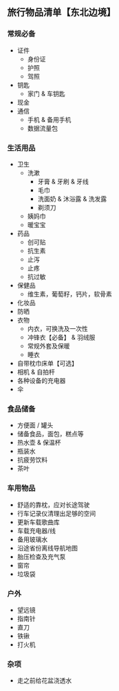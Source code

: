 ﻿## 旅行物品清单【东北边境】

### 常规必备
- 证件
  - 身份证
  - 护照
  - 驾照
- 钥匙
  - 家门 & 车钥匙
- 现金
- 通信
  - 手机 & 备用手机
  - 数据流量包

### 生活用品
- 卫生
  - 洗漱
    - 牙膏 & 牙刷 & 牙线
    - 毛巾
    - 洗面奶 & 沐浴露 & 洗发露
    - 剃须刀
  - 姨妈巾
  - 暖宝宝
- 药品
  - 创可贴
  - 抗生素
  - 止泻
  - 止疼
  - 抗过敏
- 保健品
  - 维生素，葡萄籽，钙片，软骨素
- 化妆品
- 防晒
- 衣物
  - 内衣，可换洗及一次性
  - 冲锋衣【必备】 & 羽绒服
  - 常规外套及保暖
  - 睡衣
- 自带枕巾床单【可选】
- 相机 & 自拍杆
- 各种设备的充电器
- 伞

### 食品储备
- 方便面 / 罐头
- 储备食品，面包，糕点等
- 热水壶 & 保温杯
- 瓶装水
- 抗疲劳饮料
- 茶叶

### 车用物品
- 舒适的靠枕，应对长途驾驶
- 行车记录仪清理出足够的空间
- 更新车载歌曲库
- 车载充电器/线
- 备用玻璃水
- 沿途省份离线导航地图
- 胎压检查及充气泵
- 窗帘
- 垃圾袋

### 户外
- 望远镜
- 指南针
- 直刀
- 铁锹
- 打火机

### 杂项
- 走之前给花盆浇透水